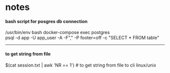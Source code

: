 # notes

#### bash script for posgres db connection
/usr/bin/env bash
docker-compose exec postgres  \
psql -d app -U app_user -A -F"," -P footer=off -c "SELECT * FROM table"
________________________________________
#### to get string from file
$(cat session.txt | awk 'NR == 1') # to get string from file to cli linux/unix
